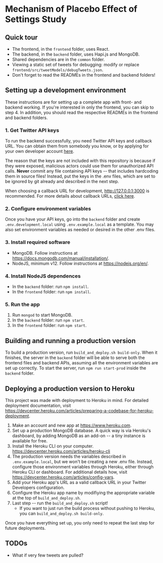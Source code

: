 # Mechanism of Placebo Effect of Settings Study

## Quick tour
* The frontend, in the `frontend` folder, uses React.
* The backend, in the `backend` folder, uses Hapi.js and MongoDB.
* Shared dependencies are in the `common` folder.
* Viewing a static set of tweets for debugging: modify or replace `frontend/src/tweetModels/debugTweets.json`.
* Don't forget to read the READMEs in the frontend and backend folders!

## Setting up a development environment

These instructions are for setting up a complete app with front- and backend working.  If you're interested in only the
frontend, you can skip to step 4.  In addition, you should read the respective READMEs in the frontend and backend
folders.

### 1. Get Twitter API keys

To run the backend successfully, you need Twitter API keys and callback URL.  You can obtain them from somebody you
know, or by applying for your own developer account [here](https://developer.twitter.com/en/apply-for-access).

The reason that the keys are not included with this repository is because if they were exposed, malicious actors could
use them for unauthorized API calls.  **Never** commit any file containing API keys -- that includes hardcoding them in
source files!  Instead, put the keys in the .env files, which are set to be ignored by git already and described in
the next step.

When choosing a callback URL for development, <http://127.0.0.1:3000> is recommended.  For more details about callback
URLs, [click here](https://developer.twitter.com/en/docs/basics/apps/guides/callback-urls).

### 2. Configure environment variables

Once you have your API keys, go into the `backend` folder and create `.env.development.local` using `.env.example.local`
as a template.  You may also set environment variables as needed or desired in the other .env files.

### 3. Install required software

* MongoDB.  Follow instructions at <https://docs.mongodb.com/manual/installation/>.
* NodeJS, minimum v12.  Follow instructions at <https://nodejs.org/en/>.

### 4. Install NodeJS dependences
* In the `backend` folder: run `npm install`.
* In the `frontend` folder: run `npm install`.

### 5. Run the app
1. Run `mongod` to start MongoDB.
2. In the `backend` folder: run `npm start`.
3. In the `frontend` folder: run `npm start`.

## Building and running a production version

To build a production version, run `build_and_deploy.sh build-only`.  When it finishes, the server in the `backend`
folder will be able to serve both the frontend files and backend APIs, assuming all the environment variables are set up
correctly.  To start the server, run `npm run start-prod` inside the `backend` folder.

## Deploying a production version to Heroku

This project was made with deployment to Heroku in mind.  For detailed deployment documentation, visit
<https://devcenter.heroku.com/articles/preparing-a-codebase-for-heroku-deployment>.

1. Make an account and new app at <https://www.heroku.com>.
2. Set up a production MongoDB database.  A quick way is via Heroku's dashboard, by adding MongoDB as an add-on --
a tiny instance is available for free.
3. Install the Heroku CLI on your computer.  <https://devcenter.heroku.com/articles/heroku-cli>
4. The production version needs the variables described in `.env.example.local`, but we won't be creating a new .env
file.  Instead, configure those environment variables through Heroku, either through Heroku CLI or dashboard.  For
additional details how, visit <https://devcenter.heroku.com/articles/config-vars>.
5. Add your Heroku app's URL as a valid callback URL in your Twitter Developers configuration.
6. Configure the Heroku app name by modifiying the appropriate variable at the top of `build_and_deploy.sh`.
7. Last step -- run the `build_and_deploy.sh` script!
    * If you want to just run the build process without pushing to Heroku, you can `build_and_deploy.sh build-only`.

Once you have everything set up, you only need to repeat the last step for future deployments.

## TODOs
* What if very few tweets are pulled?
